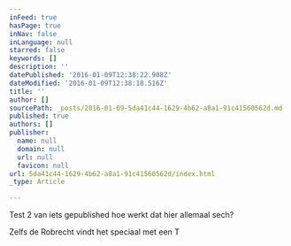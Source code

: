 ```yaml
---
inFeed: true
hasPage: true
inNav: false
inLanguage: null
starred: false
keywords: []
description: ''
datePublished: '2016-01-09T12:38:22.908Z'
dateModified: '2016-01-09T12:38:18.516Z'
title: ''
author: []
sourcePath: _posts/2016-01-09-5da41c44-1629-4b62-a8a1-91c41560562d.md
published: true
authors: []
publisher:
  name: null
  domain: null
  url: null
  favicon: null
url: 5da41c44-1629-4b62-a8a1-91c41560562d/index.html
_type: Article

---
```

Test 2 van iets gepublished hoe werkt dat hier allemaal sech?

Zelfs de Robrecht vindt het speciaal met een T